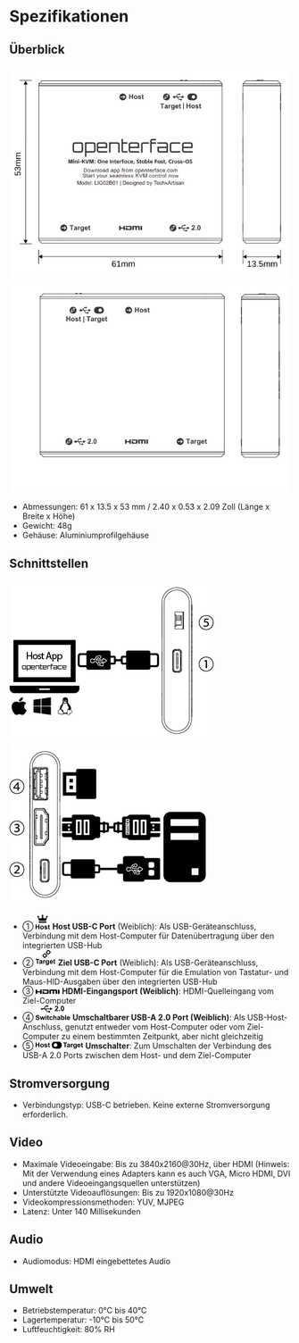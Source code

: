 # Spezifikationen

## Überblick

![lig-front](images/product/lig-front.svg)
![lig-back](images/product/lig-back.svg)

- Abmessungen: 61 x 13.5 x 53 mm / 2.40 x 0.53 x 2.09 Zoll (Länge x Breite x Höhe)
- Gewicht: 48g
- Gehäuse: Aluminiumprofilgehäuse

## Schnittstellen

![host-side](images/labels/host-side.png)
![target-side](images/labels/target-side.png)

- ① ![Type-C zu Host](images/labels/Host.svg) **Host USB-C Port** (Weiblich): Als USB-Geräteanschluss, Verbindung mit dem Host-Computer für Datenübertragung über den integrierten USB-Hub
- ② ![Type-C zu Ziel](images/labels/Target.svg) **Ziel USB-C Port** (Weiblich): Als USB-Geräteanschluss, Verbindung mit dem Host-Computer für die Emulation von Tastatur- und Maus-HID-Ausgaben über den integrierten USB-Hub
- ③ ![HDMI-Port](images/labels/HDMI.svg) **HDMI-Eingangsport (Weiblich)**: HDMI-Quelleingang vom Ziel-Computer
- ④ ![Umschaltbarer USB-A-Port](images/labels/sw-USB.svg) **Umschaltbarer USB-A 2.0 Port (Weiblich)**: Als USB-Host-Anschluss, genutzt entweder vom Host-Computer oder vom Ziel-Computer zu einem bestimmten Zeitpunkt, aber nicht gleichzeitig
- ⑤ ![Schalter](images/labels/USB-sw-front.svg) **Umschalter**: Zum Umschalten der Verbindung des USB-A 2.0 Ports zwischen dem Host- und dem Ziel-Computer

## Stromversorgung

- Verbindungstyp: USB-C betrieben. Keine externe Stromversorgung erforderlich.

## Video

- Maximale Videoeingabe: Bis zu 3840x2160@30Hz, über HDMI (Hinweis: Mit der Verwendung eines Adapters kann es auch VGA, Micro HDMI, DVI und andere Videoeingangsquellen unterstützen)
- Unterstützte Videoauflösungen: Bis zu 1920x1080@30Hz
- Videokompressionsmethoden: YUV, MJPEG
- Latenz: Unter 140 Millisekunden

## Audio

- Audiomodus: HDMI eingebettetes Audio

## Umwelt

- Betriebstemperatur: 0°C bis 40°C
- Lagertemperatur: -10°C bis 50°C
- Luftfeuchtigkeit: 80% RH
